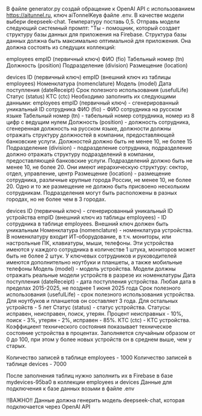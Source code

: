 В файле generator.py создай обращение к OpenAI API c использованием https://aitunnel.ru, ключ aiTonnelKeyв файле .env. В качестве модели выбери deepseek-chat. Температуру поставь 0,5. Отправь модели следующий системный промпт: "Ты - помощник, который создает структуру базы данных для приложения на Firebase. Структура базы данных должна быть максимально оптимальной для приложения. Она должна состоять из следущих коллекций:

  employees
        empID (первичный ключ)
        ФИО (fio)
        Табельный номер (tn)
        Должность (position)
        Подразделение (division)
        Размещение (location)

  devices
        ID (первичный ключ)
        empID (внешний ключ из таблицы employees)
        Номенклатура (nomenclature)
        Модель (model)
        Дата поступления (dateReceipt)
        Срок полезного использования  (usefulLife)
        Статус (status)
        КТС (ctc)
Необходимо заполнить их следующими данными: employees empID (первичный ключ) - сгенерированный уникальный ID сотрудника ФИО (fio) - ФИО сотрудника на русском языке Табельный номер (tn) - табельный номер сотрудника, номер из 8 цифр с ведущим нулем
Должность (position) - должность сотрудника, сгенеренная должность на русском языке, должности должны отражать структуру должностей в компании, предоставляющей банковские услуги. Должностей должно быть не менее 10, не более 15 Подразделение (division) - подразделение сотрудника, подразделение должно отражать структуру подразделений в компании, предоставляющей банковские услуги. Подразделений должно быть не менее 10, не более 20. Они имеют иерархическую структуру: сектор, отдел, управление, центр Размещение (location) - размещение сотрудника, различные крупные города России, не менее 10, не более 20. Одно и то же размещение не должно быть присвоено нескольким сотрудникам. Подразделения могут быть расположены в разных городах, но не более чем в 3 городах.

devices ID (первичный ключ) - сгенерированный уникальный ID устройства empID (внешний ключ из таблицы employees) - ID сотрудника в таблице employees. Внешний ключ должен быть уникальным Номенклатура (nomenclature) - номенклатура устройства. В номенклатуру входит ИТ-оборудование, в т.ч. мониторы, или настрольные ПК, клавиатуры, мыши, телефоны. Эти устройства имеются у каждого сотрудника в количестве 1 штука, мониторов может быть не более 2 штук. У ключевых сотрудников и руководителей имеются дополнительно ноутбуки и планшеты, а также мобильные телефоны Модель (model) - модель устройства. Модели должны отражать реальные модели устройств в разрезе их номенклатуры Дата поступления (dateReceipt) - дата поступления устройства. Любая дата в пределах 2015-2025, не позднее 1 июня 2025 года Срок полезного использования (usefulLife) - срок полезного использования устройства. Для ноутбуков и планшетов он составляет 3 года. Для остальных устройств - 5 лет Статус (status) - статус устройства. Статусы: исправен, неисправен, поиск, утерян. Процент неисправных - 10%, поиск - 3%, утерян - 2%, исправен - 85%. КТС (ctc) - КТС устройства. Коэффициент технического состояния показывает техническое состояние устройства в процентах. Заполняется случайным образом от 0 до 100, при этом у более новых устройств он в среднем выше, чем у старых.

Количество записей в таблице employees - 1000 Количество записей в таблице devices - 7000

После заполнения таблиц нужно заполнить их в Firebase в базе mydevices-95ba0 в коллекции employees и devices Данные для подключения к базе данных возьми в файле .env


!!ВАЖНО!!  Данные должна генерить модель deepseek-chat, которая подключается через  OpenAI API